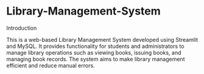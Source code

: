 # Library-Management-System
Introduction

This is a web-based Library Management System developed using Streamlit and MySQL. It provides functionality for students and administrators to manage library operations such as viewing books, issuing books, and managing book records. The system aims to make library management efficient and reduce manual errors.
